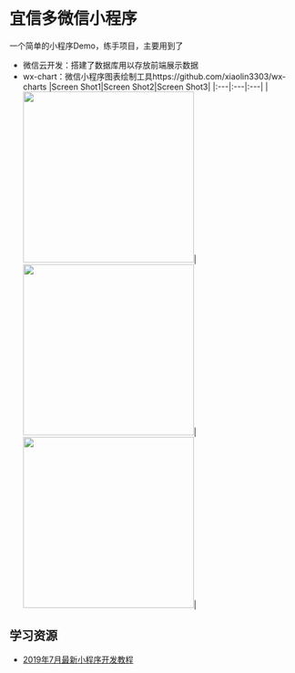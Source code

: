 # 宜信多微信小程序

一个简单的小程序Demo，练手项目，主要用到了

- 微信云开发：搭建了数据库用以存放前端展示数据
- wx-chart：微信小程序图表绘制工具https://github.com/xiaolin3303/wx-charts
|Screen Shot1|Screen Shot2|Screen Shot3|
|:---|:---|:---|
|<image src="https://github.com/PeiShang/yxd_miniProgram/blob/master/screenshots/screen01.png" width="300" >|<image src="https://github.com/PeiShang/yxd_miniProgram/blob/master/screenshots/screen02.png" width="300" display:inline-block>|<image src="https://github.com/PeiShang/yxd_miniProgram/blob/master/screenshots/screen03.png" width="300" display:inline-block>|

## 学习资源

- [2019年7月最新小程序开发教程](https://www.bilibili.com/video/av58993009)

